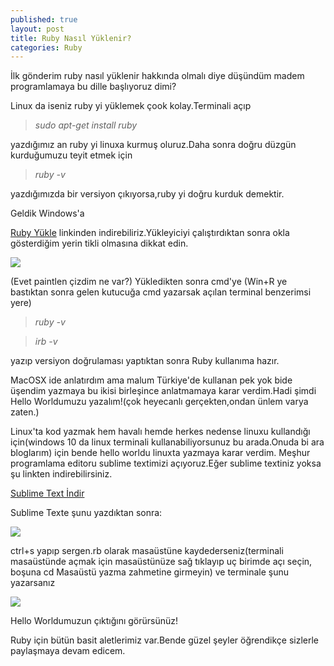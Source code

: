 ```yaml
---
published: true
layout: post
title: Ruby Nasıl Yüklenir?
categories: Ruby
---
```

İlk gönderim ruby nasıl yüklenir hakkında olmalı diye düşündüm madem programlamaya bu dille başlıyoruz dimi? 

Linux da iseniz ruby yi yüklemek çook kolay.Terminali açıp

> _sudo apt-get install ruby_

yazdığımız an ruby yi linuxa kurmuş oluruz.Daha sonra doğru düzgün kurduğumuzu teyit etmek için

> _ruby -v_ 

yazdığımızda bir versiyon çıkıyorsa,ruby yi doğru kurduk demektir.


Geldik Windows'a

[Ruby Yükle](http://rubyinstaller.org/downloads/ "Ruby Yükle") linkinden indirebiliriz.Yükleyiciyi çalıştırdıktan sonra okla gösterdiğim yerin tikli olmasına dikkat edin.

![]({{site.baseurl}}/images/rubynasilyuklenir/rubyyukle.png)

(Evet paintlen çizdim ne var?) Yükledikten sonra cmd'ye (Win+R ye bastıktan sonra gelen kutucuğa cmd yazarsak açılan terminal benzerimsi yere) 

> _ruby -v_

> _irb -v_


yazıp versiyon doğrulaması yaptıktan sonra Ruby kullanıma hazır.

MacOSX ide anlatırdım ama malum Türkiye'de kullanan pek yok bide üşendim yazmaya bu ikisi birleşince anlatmamaya karar verdim.Hadi şimdi Hello Worldumuzu yazalım!(çok heyecanlı gerçekten,ondan ünlem varya zaten.)

Linux'ta kod yazmak hem havalı hemde herkes nedense linuxu kullandığı için(windows 10 da linux terminali kullanabiliyorsunuz bu arada.Onuda bi ara bloglarım) için bende hello worldu linuxta yazmaya karar verdim.
Meşhur programlama editoru sublime textimizi açıyoruz.Eğer sublime textiniz yoksa şu linkten indirebilirsiniz.

[Sublime Text İndir](https://www.sublimetext.com/3)

Sublime Texte şunu yazdıktan sonra:

![]({{site.baseurl}}/images/rubynasilyuklenir/ilkprogram.png)

ctrl+s yapıp sergen.rb olarak masaüstüne kaydederseniz(terminali masaüstünde açmak için masaüstünüze sağ tıklayıp uç birimde açı seçin, boşuna cd Masaüstü yazma zahmetine girmeyin) ve terminale şunu yazarsanız 

![]({{site.baseurl}}/images/rubynasilyuklenir/terminalruby.png) 

Hello Worldumuzun çıktığını görürsünüz!

Ruby için bütün basit aletlerimiz var.Bende güzel şeyler öğrendikçe sizlerle paylaşmaya devam edicem.

